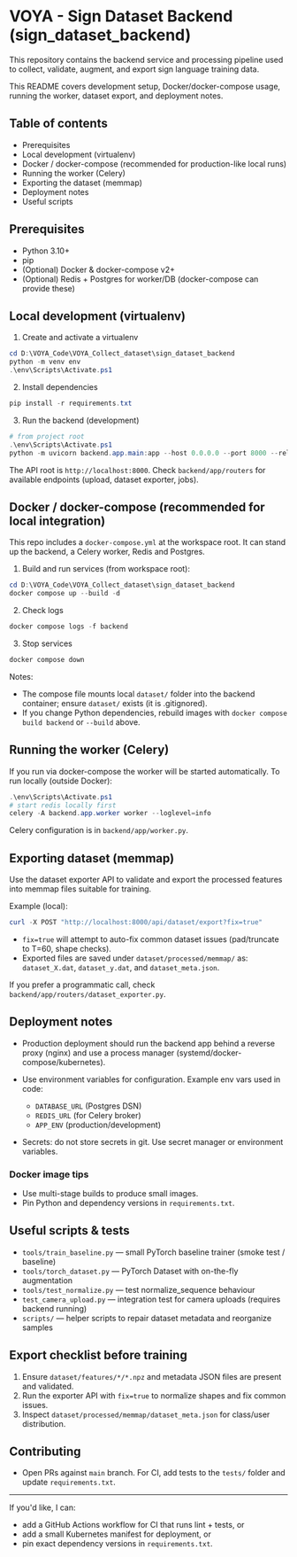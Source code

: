 # VOYA - Sign Dataset Backend (sign_dataset_backend)

This repository contains the backend service and processing pipeline used to collect, validate, augment, and export sign language training data.

This README covers development setup, Docker/docker-compose usage, running the worker, dataset export, and deployment notes.

## Table of contents
- Prerequisites
- Local development (virtualenv)
- Docker / docker-compose (recommended for production-like local runs)
- Running the worker (Celery)
- Exporting the dataset (memmap)
- Deployment notes
- Useful scripts

## Prerequisites
- Python 3.10+
- pip
- (Optional) Docker & docker-compose v2+
- (Optional) Redis + Postgres for worker/DB (docker-compose can provide these)

## Local development (virtualenv)
1. Create and activate a virtualenv

```powershell
cd D:\VOYA_Code\VOYA_Collect_dataset\sign_dataset_backend
python -m venv env
.\env\Scripts\Activate.ps1
```

2. Install dependencies

```powershell
pip install -r requirements.txt
```

3. Run the backend (development)

```powershell
# from project root
.\env\Scripts\Activate.ps1
python -m uvicorn backend.app.main:app --host 0.0.0.0 --port 8000 --reload
```

The API root is `http://localhost:8000`. Check `backend/app/routers` for available endpoints (upload, dataset exporter, jobs).

## Docker / docker-compose (recommended for local integration)

This repo includes a `docker-compose.yml` at the workspace root. It can stand up the backend, a Celery worker, Redis and Postgres.

1. Build and run services (from workspace root):

```powershell
cd D:\VOYA_Code\VOYA_Collect_dataset\sign_dataset_backend
docker compose up --build -d
```

2. Check logs

```powershell
docker compose logs -f backend
```

3. Stop services

```powershell
docker compose down
```

Notes:
- The compose file mounts local `dataset/` folder into the backend container; ensure `dataset/` exists (it is .gitignored).
- If you change Python dependencies, rebuild images with `docker compose build backend` or `--build` above.

## Running the worker (Celery)

If you run via docker-compose the worker will be started automatically. To run locally (outside Docker):

```powershell
.\env\Scripts\Activate.ps1
# start redis locally first
celery -A backend.app.worker worker --loglevel=info
```

Celery configuration is in `backend/app/worker.py`.

## Exporting dataset (memmap)

Use the dataset exporter API to validate and export the processed features into memmap files suitable for training.

Example (local):

```powershell
curl -X POST "http://localhost:8000/api/dataset/export?fix=true"
```

- `fix=true` will attempt to auto-fix common dataset issues (pad/truncate to T=60, shape checks).
- Exported files are saved under `dataset/processed/memmap/` as: `dataset_X.dat`, `dataset_y.dat`, and `dataset_meta.json`.

If you prefer a programmatic call, check `backend/app/routers/dataset_exporter.py`.

## Deployment notes

- Production deployment should run the backend app behind a reverse proxy (nginx) and use a process manager (systemd/docker-compose/kubernetes).
- Use environment variables for configuration. Example env vars used in code:
	- `DATABASE_URL` (Postgres DSN)
	- `REDIS_URL` (for Celery broker)
	- `APP_ENV` (production/development)

- Secrets: do not store secrets in git. Use secret manager or environment variables.

### Docker image tips

- Use multi-stage builds to produce small images.
- Pin Python and dependency versions in `requirements.txt`.

## Useful scripts & tests

- `tools/train_baseline.py` — small PyTorch baseline trainer (smoke test / baseline)
- `tools/torch_dataset.py` — PyTorch Dataset with on-the-fly augmentation
- `tools/test_normalize.py` — test normalize_sequence behaviour
- `test_camera_upload.py` — integration test for camera uploads (requires backend running)
- `scripts/` — helper scripts to repair dataset metadata and reorganize samples

## Export checklist before training

1. Ensure `dataset/features/*/*.npz` and metadata JSON files are present and validated.
2. Run the exporter API with `fix=true` to normalize shapes and fix common issues.
3. Inspect `dataset/processed/memmap/dataset_meta.json` for class/user distribution.

## Contributing

- Open PRs against `main` branch. For CI, add tests to the `tests/` folder and update `requirements.txt`.

---

If you'd like, I can:
- add a GitHub Actions workflow for CI that runs lint + tests, or
- add a small Kubernetes manifest for deployment, or
- pin exact dependency versions in `requirements.txt`.
